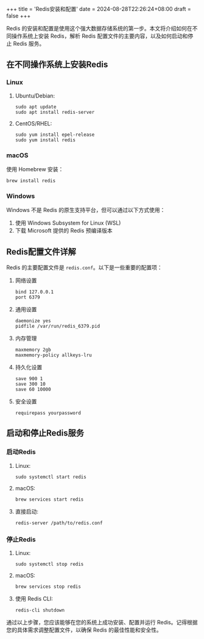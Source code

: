 +++
title = 'Redis安装和配置'
date = 2024-08-28T22:26:24+08:00
draft = false
+++

Redis 的安装和配置是使用这个强大数据存储系统的第一步。本文将介绍如何在不同操作系统上安装 Redis，解析 Redis 配置文件的主要内容，以及如何启动和停止 Redis 服务。

## 在不同操作系统上安装Redis

### Linux

1. Ubuntu/Debian:
   ```
   sudo apt update
   sudo apt install redis-server
   ```

2. CentOS/RHEL:
   ```
   sudo yum install epel-release
   sudo yum install redis
   ```

### macOS

使用 Homebrew 安装：
```
brew install redis
```

### Windows

Windows 不是 Redis 的原生支持平台，但可以通过以下方式使用：

1. 使用 Windows Subsystem for Linux (WSL)
2. 下载 Microsoft 提供的 Redis 预编译版本

## Redis配置文件详解

Redis 的主要配置文件是 `redis.conf`。以下是一些重要的配置项：

1. 网络设置
   ```
   bind 127.0.0.1
   port 6379
   ```

2. 通用设置
   ```
   daemonize yes
   pidfile /var/run/redis_6379.pid
   ```

3. 内存管理
   ```
   maxmemory 2gb
   maxmemory-policy allkeys-lru
   ```

4. 持久化设置
   ```
   save 900 1
   save 300 10
   save 60 10000
   ```

5. 安全设置
   ```
   requirepass yourpassword
   ```

## 启动和停止Redis服务

### 启动Redis

1. Linux:
   ```
   sudo systemctl start redis
   ```

2. macOS:
   ```
   brew services start redis
   ```

3. 直接启动:
   ```
   redis-server /path/to/redis.conf
   ```

### 停止Redis

1. Linux:
   ```
   sudo systemctl stop redis
   ```

2. macOS:
   ```
   brew services stop redis
   ```

3. 使用 Redis CLI:
   ```
   redis-cli shutdown
   ```

通过以上步骤，您应该能够在您的系统上成功安装、配置并运行 Redis。记得根据您的具体需求调整配置文件，以确保 Redis 的最佳性能和安全性。